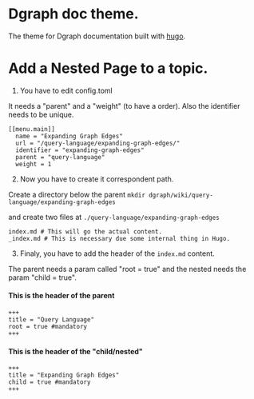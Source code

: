 # Dgraph doc theme.

The theme for Dgraph documentation built with [hugo](https://gohugo.io/).


# Add a Nested Page to a topic.

1. You have to edit config.toml

It needs a "parent" and a "weight" (to have a order). Also the identifier needs to be unique.

```
[[menu.main]]
  name = "Expanding Graph Edges"
  url = "/query-language/expanding-graph-edges/"
  identifier = "expanding-graph-edges"
  parent = "query-language"
  weight = 1
```

2. Now you have to create it correspondent path.

Create a directory below the parent
`mkdir dgraph/wiki/query-language/expanding-graph-edges`

and create two files at `./query-language/expanding-graph-edges`

```
index.md # This will go the actual content.
_index.md # This is necessary due some internal thing in Hugo.
```

3. Finaly, you have to add the header of the `index.md` content.

The parent needs a param called "root = true" and the nested needs the param "child = true".

#### This is the header of the parent
```
+++
title = "Query Language"
root = true #mandatory
+++
```

#### This is the header of the "child/nested"
```
+++
title = "Expanding Graph Edges"
child = true #mandatory
+++
```
